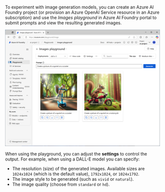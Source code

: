 To experiment with image generation models, you can create an Azure AI Foundry project (or provision an Azure OpenAI Service resource in an Azure subscription) and use the *Images playground* in Azure AI Foundry portal to submit prompts and view the resulting generated images.

![A screenshot of the Images playground in Azure AI Studio.](../media/images-playground.png)

When using the playground, you can adjust the **settings** to control the output. For example, when using a DALL-E model you can specify:

- The resolution (size) of the generated images. Available sizes are `1024x1024` (which is the default value), `1792x1024`, or `1024x1792`.
- The image style to be generated (such as `vivid` or `natural`).
- The image quality (choose from `standard` or `hd`).

